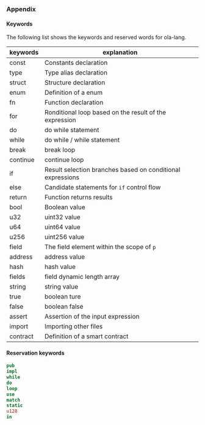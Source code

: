 ### Appendix

#### Keywords

The following list shows the keywords and reserved words for ola-lang.

| keywords | explanation                                                |
| -------- | ---------------------------------------------------------- |
| const    | Constants declaration                                      |
| type     | Type alias declaration                                     |
| struct   | Structure declaration                                      |
| enum     | Definition of a enum                                       |
| fn       | Function declaration                                       |
| for      | Ronditional loop based on the result of the expression     |
| do       | do while statement                                         |
| while    | do while / while statement                                 |
| break    | break loop                                                 |
| continue | continue loop                                              |
| if       | Result selection branches based on conditional expressions |
| else     | Candidate statements for `if` control flow                 |
| return   | Function returns results                                   |
| bool     | Boolean value                                              |
| u32      | uint32 value                                               |
| u64      | uint64 value                                               |
| u256     | uint256 value                                              |
| field    | The field element within the scope of `p`                  |
| address  | address value                                              |
| hash     | hash value                                                 |
| fields   | field dynamic length array                                 |
| string   | string value                                               |
| true     | boolean  ture                                              |
| false    | boolean  false                                             |
| assert   | Assertion of the input expression                          |
| import   | Importing other files                                      |
| contract | Definition of a smart contract                             |

#### Reservation keywords

```rust
pub
impl
while
do
loop
use
match
static
u128
in
```
